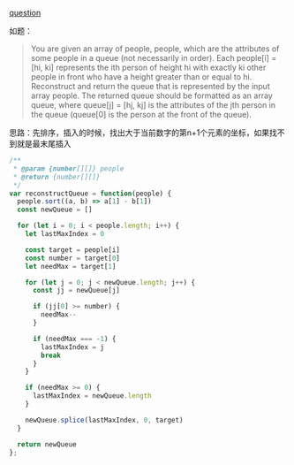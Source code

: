 [question](https://leetcode.com/problems/queue-reconstruction-by-height)

如题：
>You are given an array of people, people, which are the attributes of some people in a queue (not necessarily in order). Each people[i] = [hi, ki] represents the ith person of height hi with exactly ki other people in front who have a height greater than or equal to hi.
>Reconstruct and return the queue that is represented by the input array people. The returned queue should be formatted as an array queue, where queue[j] = [hj, kj] is the attributes of the jth person in the queue (queue[0] is the person at the front of the queue).

思路：先排序，插入的时候，找出大于当前数字的第n+1个元素的坐标，如果找不到就是最末尾插入
```js
/**
 * @param {number[][]} people
 * @return {number[][]}
 */
var reconstructQueue = function(people) {
  people.sort((a, b) => a[1] - b[1])
  const newQueue = []

  for (let i = 0; i < people.length; i++) {
    let lastMaxIndex = 0

    const target = people[i]
    const number = target[0]
    let needMax = target[1]

    for (let j = 0; j < newQueue.length; j++) {
      const jj = newQueue[j]

      if (jj[0] >= number) {
        needMax--
      }

      if (needMax === -1) {
        lastMaxIndex = j
        break
      }
    }

    if (needMax >= 0) {
      lastMaxIndex = newQueue.length
    }

    newQueue.splice(lastMaxIndex, 0, target)
  }

  return newQueue
};
```
